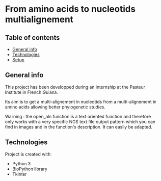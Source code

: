 # From amino acids to nucleotids multialignement

## Table of contents
* [General info](#general-info)
* [Technologies](#technologies)
* [Setup](#setup)

## General info
This project has been developped during an internship at the Pasteur Institute in French Guiana.

Its aim is to get a multi-alignement in nucleotids from a multi-alignement in amino acids allowing 
better phylogenetic studies.
 
Warning : the open_aln function is a text oriented function and therefore only works with a very specific NGS text file output
pattern which you can find in images and in the function's description. It can easily be adapted.
	
## Technologies
Project is created with:
* Python 3
* BioPython library
* Tkinter
